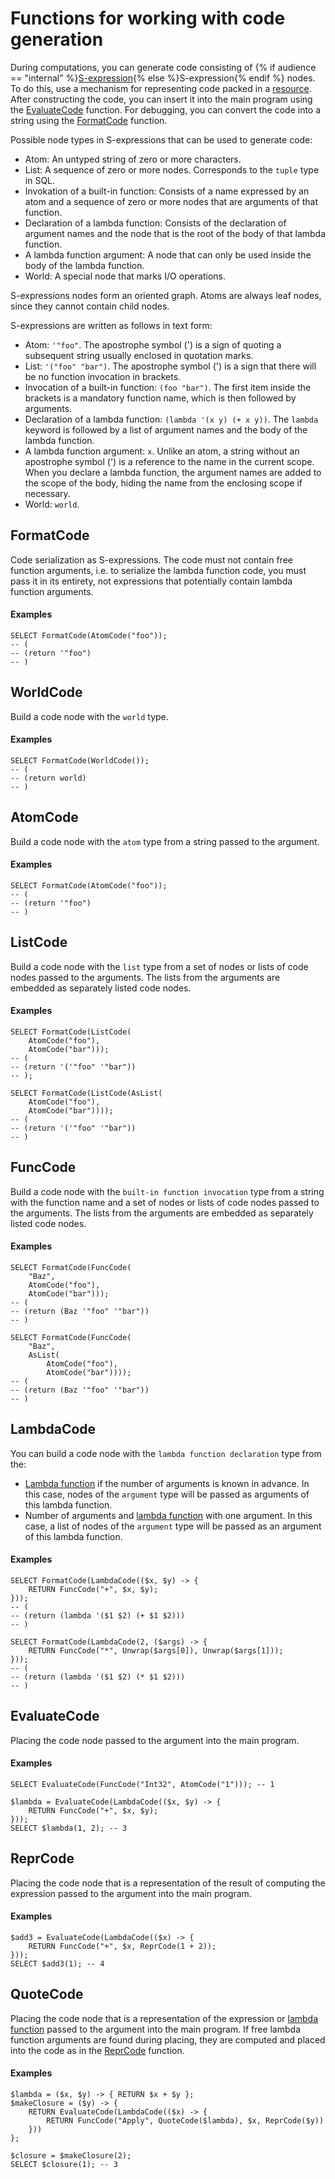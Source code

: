 
# Functions for working with code generation

During computations, you can generate code consisting of {% if audience == "internal" %}[S-expression]({{yql.s-expressions-link}}){% else %}S-expression{% endif %} nodes. To do this, use a mechanism for representing code packed in a [resource](../types/special.md). After constructing the code, you can insert it into the main program using the [EvaluateCode](#evaluatecode) function. For debugging, you can convert the code into a string using the [FormatCode](#formatcode) function.

Possible node types in S-expressions that can be used to generate code:

* Atom: An untyped string of zero or more characters.
* List: A sequence of zero or more nodes. Corresponds to the `tuple` type in SQL.
* Invokation of a built-in function: Consists of a name expressed by an atom and a sequence of zero or more nodes that are arguments of that function.
* Declaration of a lambda function: Consists of the declaration of argument names and the node that is the root of the body of that lambda function.
* A lambda function argument: A node that can only be used inside the body of the lambda function.
* World: A special node that marks I/O operations.

S-expressions nodes form an oriented graph. Atoms are always leaf nodes, since they cannot contain child nodes.

S-expressions are written as follows in text form:

* Atom: `'"foo"`. The apostrophe symbol (') is a sign of quoting a subsequent string usually enclosed in quotation marks.
* List: `'("foo" "bar")`. The apostrophe symbol (') is a sign that there will be no function invocation in brackets.
* Invocation of a built-in function: `(foo "bar")`. The first item inside the brackets is a mandatory function name, which is then followed by arguments.
* Declaration of a lambda function: `(lambda '(x y) (+ x y))`. The `lambda` keyword is followed by a list of argument names and the body of the lambda function.
* A lambda function argument: `x`. Unlike an atom, a string without an apostrophe symbol (') is a reference to the name in the current scope. When you declare a lambda function, the argument names are added to the scope of the body, hiding the name from the enclosing scope if necessary.
* World: `world`.

## FormatCode

Code serialization as S-expressions. The code must not contain free function arguments, i.e. to serialize the lambda function code, you must pass it in its entirety, not expressions that potentially contain lambda function arguments.

#### Examples

```yql
SELECT FormatCode(AtomCode("foo"));
-- (
-- (return '"foo")
-- )
```

## WorldCode

Build a code node with the `world` type.

#### Examples

```yql
SELECT FormatCode(WorldCode());
-- (
-- (return world)
-- )
```

## AtomCode

Build a code node with the `atom` type from a string passed to the argument.

#### Examples

```yql
SELECT FormatCode(AtomCode("foo"));
-- (
-- (return '"foo")
-- )
```

## ListCode

Build a code node with the `list` type from a set of nodes or lists of code nodes passed to the arguments. The lists from the arguments are embedded as separately listed code nodes.

#### Examples

```yql
SELECT FormatCode(ListCode(
    AtomCode("foo"),
    AtomCode("bar")));
-- (
-- (return '('"foo" '"bar"))
-- );

SELECT FormatCode(ListCode(AsList(
    AtomCode("foo"),
    AtomCode("bar"))));
-- (
-- (return '('"foo" '"bar"))
-- )
```

## FuncCode

Build a code node with the `built-in function invocation` type from a string with the function name and a set of nodes or lists of code nodes passed to the arguments. The lists from the arguments are embedded as separately listed code nodes.

#### Examples

```yql
SELECT FormatCode(FuncCode(
    "Baz",
    AtomCode("foo"),
    AtomCode("bar")));
-- (
-- (return (Baz '"foo" '"bar"))
-- )

SELECT FormatCode(FuncCode(
    "Baz",
    AsList(
        AtomCode("foo"),
        AtomCode("bar"))));
-- (
-- (return (Baz '"foo" '"bar"))
-- )
```

## LambdaCode

You can build a code node with the `lambda function declaration` type from the:

* [Lambda function](../syntax/expressions.md#lambda) if the number of arguments is known in advance. In this case, nodes of the `argument` type will be passed as arguments of this lambda function.
* Number of arguments and [lambda function](../syntax/expressions.md#lambda) with one argument. In this case, a list of nodes of the `argument` type will be passed as an argument of this lambda function.

#### Examples

```yql
SELECT FormatCode(LambdaCode(($x, $y) -> {
    RETURN FuncCode("+", $x, $y);
}));
-- (
-- (return (lambda '($1 $2) (+ $1 $2)))
-- )

SELECT FormatCode(LambdaCode(2, ($args) -> {
    RETURN FuncCode("*", Unwrap($args[0]), Unwrap($args[1]));
}));
-- (
-- (return (lambda '($1 $2) (* $1 $2)))
-- )
```

## EvaluateCode

Placing the code node passed to the argument into the main program.

#### Examples

```yql
SELECT EvaluateCode(FuncCode("Int32", AtomCode("1"))); -- 1

$lambda = EvaluateCode(LambdaCode(($x, $y) -> {
    RETURN FuncCode("+", $x, $y);
}));
SELECT $lambda(1, 2); -- 3
```

## ReprCode

Placing the code node that is a representation of the result of computing the expression passed to the argument into the main program.

#### Examples

```yql
$add3 = EvaluateCode(LambdaCode(($x) -> {
    RETURN FuncCode("+", $x, ReprCode(1 + 2));
}));
SELECT $add3(1); -- 4
```

## QuoteCode

Placing the code node that is a representation of the expression or [lambda function](../syntax/expressions.md#lambda) passed to the argument into the main program. If free lambda function arguments are found during placing, they are computed and placed into the code as in the [ReprCode](#reprcode) function.

#### Examples

```yql
$lambda = ($x, $y) -> { RETURN $x + $y };
$makeClosure = ($y) -> {
    RETURN EvaluateCode(LambdaCode(($x) -> {
        RETURN FuncCode("Apply", QuoteCode($lambda), $x, ReprCode($y))
    }))
};

$closure = $makeClosure(2);
SELECT $closure(1); -- 3
```

